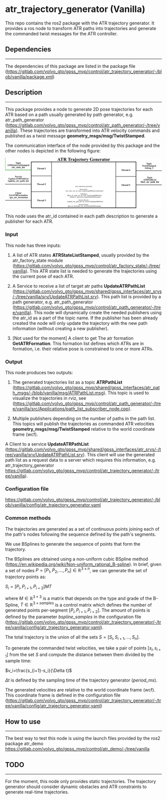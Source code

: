# atr_trajectory_generator (Vanilla)

This repo contains the ros2 package with the ATR trajectory generator. It provides a ros node to transform ATR paths into trajectories and generate the commanded twist messages for the ATR controller.

## Dependencies

---

The dependencies of this package are listed in the  package file (<https://gitlab.com/volvo_gto/gpss_mvp/control/atr_trajectory_generator/-/blob/vanilla/package.xml>)

## Description

---

This package provides a node to generate 2D pose trajectories for each ATR based on a path usually generated by path generator, e.g. atr_path_generator (<https://gitlab.com/volvo_gto/gpss_mvp/control/atr_path_generator/-/tree/vanilla>). These trajectories are transformed into ATR velocity commands and published as a twist message **geometry_msgs/msg/TwistStamped**.

The communication interface of the node provided by this package and the other nodes is depicted in the following figure:

![Simple model](docs/figures/atr_trajectory_generator_96.png)

This node uses the atr_id contained in each path description to generate a publisher for each ATR.

### Input

This node has three inputs:

1. A list of ATR states **ATRStateListStamped**, usually provided by the atr_factory_state module (<https://gitlab.com/volvo_gto/gpss_mvp/control/atr_factory_state/-/tree/vanilla>). This ATR state list is needed to generate the trajectories using the current pose of each ATR.

1. A Service to receive a list of target atr paths **UpdateATRPathList** (<https://gitlab.com/volvo_gto/gpss_mvp/shared/gpss_interfaces/atr_srvs/-/tree/vanilla/srv/UpdateATRPathList.srv>). This path list is provided by a path generator, e.g. atr_path_generator (<https://gitlab.com/volvo_gto/gpss_mvp/control/atr_path_generator/-/tree/vanilla>). This node will dynamically create the needed publishers using the atr_id as a part of the topic name. If the publisher has been already created the node will only update the trajectory with the new path information (without creating a new publisher).

1. [Not used for the moment] A client to get The atr formation **GetATRFormation**. This formation list defines which ATRs are in formation, i.e. their relative pose is constrained to one or more ATRs.

### Output

This node produces two outputs:

1. The generated trajectories list as a topic **ATRPathList** (<https://gitlab.com/volvo_gto/gpss_mvp/shared/gpss_interfaces/atr_path_msgs/-/blob/vanilla/msg/ATRPathList.msg>). This topic is used to visualize the trajectories in rviz, see (<https://gitlab.com/volvo_gto/gpss_mvp/control/atr_path_generator/-/tree/vanilla/src/Applications/path_list_subscriber_node.cpp>).

1. Multiple publishers depending on the number of paths in the path list. This topics will publish the trajectories as commanded ATR velocities **geometry_msgs/msg/TwistStamped** relative to the world coordinate frame (wcf).



A Client to a service **UpdateATRPathList** (<https://gitlab.com/volvo_gto/gpss_mvp/shared/gpss_interfaces/atr_srvs/-/tree/vanilla/srv/UpdateATRPathList.srv>). This client will use the generated path list as a request data to a server which requires this information, e.g. atr_trajectory_generator <https://gitlab.com/volvo_gto/gpss_mvp/control/atr_trajectory_generator/-/tree/vanilla>).

### Configuration file

<https://gitlab.com/volvo_gto/gpss_mvp/control/atr_trajectory_generator/-/blob/vanilla/config/atr_trajectory_generator.yaml>

### Common methods

The trajectories are generated as a set of continuous points joining each of the path's nodes following the sequence defined by the path's segments.

We use BSplines to generate the sequence of points that form the trajectory.

The BSplines are obtained using a non-uniform cubic BSpline method (<https://en.wikipedia.org/wiki/Non-uniform_rational_B-spline>). In brief, given a set of nodes $`P=[P_1,P_2,...,P_n]\in \mathbb{R}^{3\times n}`$, we can generate the set of trajectory points as:

$`S_i=[P_i,P_{i+1},P_{i+2}]MT`$

where $`M\in \mathbb{R}^{3\times 3}`$ is a matrix that depends on the type and grade of the B-Spline, $`T\in\mathbb{R}^{3\times samples}`$ is a control matrix which defines the number of generated points per-segment $`[P_i,P_{i+1},P_{i+2}]`$. The amount of points is defined by the parameter *bspline_samples* in the configuration file (<https://gitlab.com/volvo_gto/gpss_mvp/control/atr_trajectory_generator/-/tree/vanilla/config/atr_trajectory_generator.yaml>).

The total trajectory is the union of all the sets $`S=[S_i,S_{i+1},...,S_{n}]`$.

To generate the commanded twist velocities, we take a pair of points $`[s_i,s_{i+1}]`$ from the set $`S`$ and compute the distance between them divided by the sample time:

$`v_i=\frac{s_{i+1}-s_i}{\Delta t}`$

$`\Delta t`$ is defined by the sampling time of the trajectory generator (*period_ms*).  

The generated velocities are relative to the world coordinate frame (wcf). This coordinate frame is defined in the configuration file (<https://gitlab.com/volvo_gto/gpss_mvp/control/atr_trajectory_generator/-/tree/vanilla/config/atr_trajectory_generator.yaml>)

## How to use

---

The best way to test this node is using the launch files provided by the ros2 package atr_demo <https://gitlab.com/volvo_gto/gpss_mvp/control/atr_demo/-/tree/vanilla>

## TODO

---

For the moment, this node only provides static trajectories. The trajectory generator should consider dynamic obstacles and ATR constraints to generate real-time trajectories.
